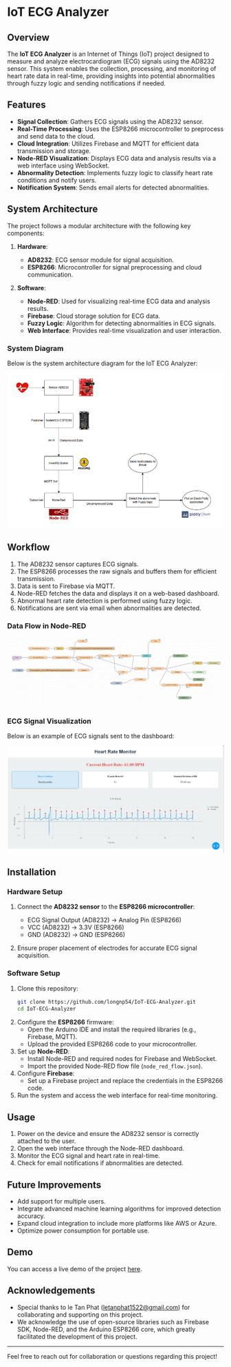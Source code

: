 # IoT ECG Analyzer

## Overview

The **IoT ECG Analyzer** is an Internet of Things (IoT) project designed to measure and analyze electrocardiogram (ECG) signals using the AD8232 sensor. This system enables the collection, processing, and monitoring of heart rate data in real-time, providing insights into potential abnormalities through fuzzy logic and sending notifications if needed.

## Features

- **Signal Collection**: Gathers ECG signals using the AD8232 sensor.
- **Real-Time Processing**: Uses the ESP8266 microcontroller to preprocess and send data to the cloud.
- **Cloud Integration**: Utilizes Firebase and MQTT for efficient data transmission and storage.
- **Node-RED Visualization**: Displays ECG data and analysis results via a web interface using WebSocket.
- **Abnormality Detection**: Implements fuzzy logic to classify heart rate conditions and notify users.
- **Notification System**: Sends email alerts for detected abnormalities.

## System Architecture

The project follows a modular architecture with the following key components:

1. **Hardware**:

   - **AD8232**: ECG sensor module for signal acquisition.
   - **ESP8266**: Microcontroller for signal preprocessing and cloud communication.

2. **Software**:

   - **Node-RED**: Used for visualizing real-time ECG data and analysis results.
   - **Firebase**: Cloud storage solution for ECG data.
   - **Fuzzy Logic**: Algorithm for detecting abnormalities in ECG signals.
   - **Web Interface**: Provides real-time visualization and user interaction.

### System Diagram

Below is the system architecture diagram for the IoT ECG Analyzer:

![System Diagram](images/system.png)

## Workflow

1. The AD8232 sensor captures ECG signals.
2. The ESP8266 processes the raw signals and buffers them for efficient transmission.
3. Data is sent to Firebase via MQTT.
4. Node-RED fetches the data and displays it on a web-based dashboard.
5. Abnormal heart rate detection is performed using fuzzy logic.
6. Notifications are sent via email when abnormalities are detected.

### Data Flow in Node-RED

![Data Flow in Node-RED](images/data-flow.png)

### ECG Signal Visualization

Below is an example of ECG signals sent to the dashboard:

![ECG Signal Visualization](images/ECG_Plot.png)

## Installation

### Hardware Setup

1. Connect the **AD8232 sensor** to the **ESP8266 microcontroller**:

   - ECG Signal Output (AD8232) -> Analog Pin (ESP8266)
   - VCC (AD8232) -> 3.3V (ESP8266)
   - GND (AD8232) -> GND (ESP8266)

2. Ensure proper placement of electrodes for accurate ECG signal acquisition.

### Software Setup

1. Clone this repository:
   ```bash
   git clone https://github.com/longnp54/IoT-ECG-Analyzer.git
   cd IoT-ECG-Analyzer
   ```
2. Configure the **ESP8266** firmware:
   - Open the Arduino IDE and install the required libraries (e.g., Firebase, MQTT).
   - Upload the provided ESP8266 code to your microcontroller.
3. Set up **Node-RED**:
   - Install Node-RED and required nodes for Firebase and WebSocket.
   - Import the provided Node-RED flow file (`node_red_flow.json`).
4. Configure **Firebase**:
   - Set up a Firebase project and replace the credentials in the ESP8266 code.
5. Run the system and access the web interface for real-time monitoring.

## Usage

1. Power on the device and ensure the AD8232 sensor is correctly attached to the user.
2. Open the web interface through the Node-RED dashboard.
3. Monitor the ECG signal and heart rate in real-time.
4. Check for email notifications if abnormalities are detected.

## Future Improvements

- Add support for multiple users.
- Integrate advanced machine learning algorithms for improved detection accuracy.
- Expand cloud integration to include more platforms like AWS or Azure.
- Optimize power consumption for portable use.

## Demo

You can access a live demo of the project [here](https://drive.google.com/drive/folders/12uOTURM7HZwHa_2zxgGXBNuVpJJ0rHbp?usp=drive_link).

## Acknowledgements

- Special thanks to le Tan Phat ([letanphat1522@gmail.com](mailto:letanphat1522@gmail.com)) for collaborating and supporting on this project.
- We acknowledge the use of open-source libraries such as Firebase SDK, Node-RED, and the Arduino ESP8266 core, which greatly facilitated the development of this project.

---

Feel free to reach out for collaboration or questions regarding this project!

